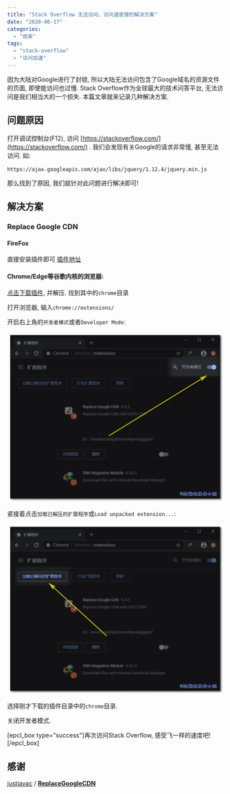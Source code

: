 ```yaml
---
title: "Stack Overflow 无法访问、访问速度慢的解决方案"
date: "2020-06-17"
categories: 
  - "效率"
tags: 
  - "stack-overflow"
  - "访问加速"
---
```


因为大陆对Google进行了封锁, 所以大陆无法访问包含了Google域名的资源文件的页面, 即使能访问也过慢. Stack Overflow作为全球最大的技术问答平台, 无法访问是我们相当大的一个损失. 本篇文章就来记录几种解决方案.

## 问题原因

打开调试控制台(F12), 访问 [https://stackoverflow.com/](https://stackoverflow.com/) . 我们会发现有关Google的请求非常慢, 甚至无法访问. 如:

```
https://ajax.googleapis.com/ajax/libs/jquery/1.12.4/jquery.min.js
```

那么找到了原因, 我们就针对此问题进行解决即可!

## 解决方案

### Replace Google CDN

#### FireFox

直接安装插件即可 [插件地址](https://addons.mozilla.org/en-US/firefox/addon/replace-google-cdn/)

#### Chrome/Edge等谷歌内核的浏览器:

[点击下载插件](https://github.com/justjavac/ReplaceGoogleCDN/archive/master.zip), 并解压. 找到其中的`chrome`目录

打开浏览器, 输入`chrome://extensions/`

开启右上角的`开发者模式`或者`Developer Mode`:

![](images/StackOverflow-无法访问、访问速度慢的解决方案-01.png)

紧接着点击`加载已解压的扩展程序`或`Load unpacked extension...`:

![](images/StackOverflow-无法访问、访问速度慢的解决方案-02.png)

选择刚才下载的插件目录中的`chrome`目录.

关闭开发者模式.

\[epcl\_box type="success"\]再次访问Stack Overflow, 感受飞一样的速度吧!\[/epcl\_box\]

## 感谢

[justjavac](https://github.com/justjavac) / **[ReplaceGoogleCDN](https://github.com/justjavac/ReplaceGoogleCDN)**

